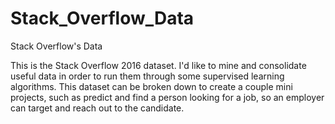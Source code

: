 # Stack_Overflow_Data
Stack Overflow's Data

This is the Stack Overflow 2016 dataset. I'd like to mine and consolidate useful data in order to run them through some supervised learning algorithms. This dataset can be broken down to create a couple mini projects, such as predict and find a person looking for a job, so an employer can target and reach out to the candidate.

